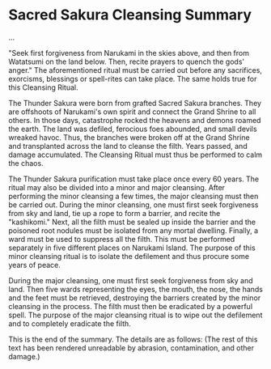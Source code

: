 # Sacred Sakura Cleansing Summary


...

"Seek first forgiveness from Narukami in the skies above, and then from Watatsumi on the land below. Then, recite prayers to quench the gods' anger."
The aforementioned ritual must be carried out before any sacrifices, exorcisms, blessings or spell-rites can take place. The same holds true for this Cleansing Ritual.

The Thunder Sakura were born from grafted Sacred Sakura branches. They are offshoots of Narukami's own spirit and connect the Grand Shrine to all others.
In those days, catastrophe rocked the heavens and demons roamed the earth. The land was defiled, ferocious foes abounded, and small devils wreaked havoc. Thus, the branches were broken off at the Grand Shrine and transplanted across the land to cleanse the filth.
Years passed, and damage accumulated. The Cleansing Ritual must thus be performed to calm the chaos.

The Thunder Sakura purification must take place once every 60 years. The ritual may also be divided into a minor and major cleansing. After performing the minor cleansing a few times, the major cleansing must then be carried out.
During the minor cleansing, one must first seek forgiveness from sky and land, tie up a rope to form a barrier, and recite the "kashikomi." Next, all the filth must be sealed up inside the barrier and the poisoned root nodules must be isolated from any mortal dwelling. Finally, a ward must be used to suppress all the filth. This must be performed separately in five different places on Narukami Island.
The purpose of this minor cleansing ritual is to isolate the defilement and thus procure some years of peace.

During the major cleansing, one must first seek forgiveness from sky and land. Then five wards representing the eyes, the mouth, the nose, the hands and the feet must be retrieved, destroying the barriers created by the minor cleansing in the process. The filth must then be eradicated by a powerful spell.
The purpose of the major cleansing ritual is to wipe out the defilement and to completely eradicate the filth.

This is the end of the summary. The details are as follows:
(The rest of this text has been rendered unreadable by abrasion, contamination, and other damage.)
